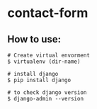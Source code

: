 # contact-form

## How to use:
```base
# Create virtual envorment
$ virtualenv (dir-name)

# install django
$ pip install django

# to check django version
$ django-admin --version
```
